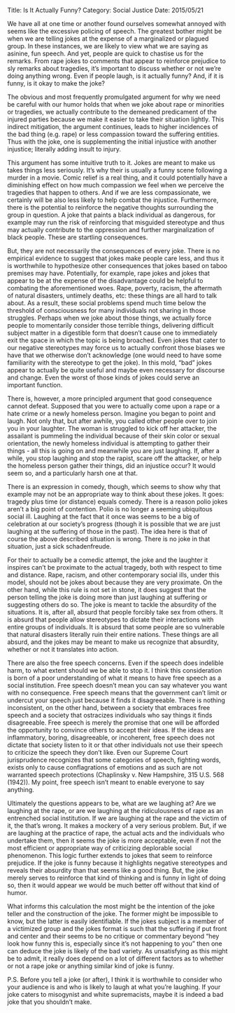 Title: Is It Actually Funny?
Category: Social Justice
Date: 2015/05/21

We have all at one time or another found ourselves somewhat annoyed with seems like the excessive policing of speech. The greatest bother  might be when we are telling jokes at the expense of a marginalized or plagued group. In these instances, we are likely to view what we are saying as asinine, fun speech. And yet, people are quick to chastise us for the remarks. From rape jokes to comments that appear to reinforce prejudice to sly remarks about tragedies, it’s important to discuss whether or not we’re doing anything wrong. Even if people laugh, is it actually funny? And, if it is funny, is it okay to make the joke?

The obvious and most frequently promulgated argument for why we need be careful with our humor holds that when we joke about rape or minorities or tragedies, we actually contribute to the demeaned predicament of the injured parties because we make it easier to take their situation lightly. This indirect mitigation, the argument continues, leads to higher incidences of the bad thing (e.g. rape) or less compassion toward the suffering entities. Thus with the joke, one is supplementing the initial injustice with another injustice; literally adding insult to injury.

This argument has some intuitive truth to it. Jokes are meant to make us takes things less seriously. It’s why their is usually a funny scene following a murder in a movie. Comic relief is a real thing, and it could potentially have a diminishing effect on how much compassion we feel when we perceive the tragedies that happen to others. And if we are less compassionate, we certainly will be also less likely to help combat the injustice. Furthermore, there is the potential to reinforce the negative thoughts surrounding the group in question. A joke that paints a black individual as dangerous, for example may run the risk of reinforcing that misguided stereotype and thus may actually contribute to the oppression and further marginalization of black people. These are startling consequences.

But, they are not necessarily the consequences of every joke. There is no empirical evidence to suggest that jokes make people care less, and thus it is worthwhile to hypothesize other consequences that jokes based on taboo premises may have. Potentially, for example, rape jokes and jokes that appear to be at the expense of the disadvantage could be helpful to combating the aforementioned woes. Rape, poverty, racism, the aftermath of natural disasters, untimely deaths, etc: these things are all hard to talk about. As a result, these social problems spend much time below the threshold of consciousness for many individuals not sharing in those struggles. Perhaps when we joke about those things, we actually force people to momentarily consider those terrible things, delivering difficult subject matter in a digestible form that doesn’t cause one to immediately exit the space in which the topic is being broached. Even jokes that cater to our negative stereotypes may force us to actually confront those biases we have that we otherwise don’t acknowledge (one would need to have some familiarity with the stereotype to get the joke). In this mold, “bad” jokes appear to actually be quite useful and maybe even necessary for discourse and change. Even the worst of those kinds of jokes could serve an important function.

There is, however, a more principled argument that good consequence cannot defeat. Supposed that you were to actually come upon a rape or a hate crime or a newly homeless person. Imagine you began to point and laugh. Not only that, but after awhile, you called other people over to join you in your laughter. The woman is struggled to kick off her attacker, the assailant is pummeling the individual because of their skin color or sexual orientation, the newly homeless individual is attempting to gather their things - all this is going on and meanwhile you are just laughing. If, after a while, you stop laughing and stop the rapist, scare off the attacker, or help the homeless person gather their things, did an injustice occur? It would seem so, and a particularly harsh one at that.

There is an expression in comedy, though, which seems to show why that example may not be an appropriate way to think about these jokes. It goes: tragedy plus time (or distance) equals comedy. There is a reason polio jokes aren’t a big point of contention. Polio is no longer a seeming ubiquitous social ill. Laughing at the fact that it once was seems to be a big of celebration at our society’s progress (though it is possible that we are just laughing at the suffering of those in the past). The idea here is that of course the above described situation is wrong. There is no joke in that situation, just a sick schadenfreude. 

For their to actually be a comedic attempt, the joke and the laughter it inspires can’t be proximate to the actual tragedy, both with respect to time and distance. Rape, racism, and other contemporary social ills, under this model, should not be jokes about because they are very proximate. On the other hand, while this rule is not set in stone, it does suggest that the person telling the joke is doing more than just laughing at suffering or suggesting others do so. The joke is meant to tackle the absurdity of the situations. It is, after all, absurd that people forcibly take sex from others. It is absurd that people allow stereotypes to dictate their interactions with entire groups of individuals. It is absurd that some people are so vulnerable that natural disasters literally ruin their entire nations. These things are all absurd, and the jokes may be meant to make us recognize that absurdity, whether or not it translates into action.

There are also the free speech concerns. Even if the speech does indelible harm, to what extent should we be able to stop it. I think this consideration is born of a poor understanding of what it means to have free speech as a social institution. Free speech doesn’t mean you can say whatever you want with no consequence. Free speech means that the government can’t limit or undercut your speech just because it finds it disagreeable. There is nothing inconsistent, on the other hand, between a society that embraces free speech and a society that ostracizes individuals who say things it finds disagreeable. Free speech is merely the promise that one will be afforded the opportunity to convince others to accept their ideas. If the ideas are inflammatory, boring, disagreeable, or incoherent, free speech does not dictate that society listen to it or that other individuals not use their speech to criticize the speech they don’t like. Even our Supreme Court jurisprudence recognizes that some categories of speech, fighting words, exists only to cause conflagrations of emotions and as such are not warranted speech protections (Chaplinsky v. New Hampshire, 315 U.S. 568 (1942)). My point, free speech isn’t meant to enable everyone to say anything. 

Ultimately the questions appears to be, what are we laughing at? Are we laughing at the rape, or are we laughing at the ridiculousness of rape as an entrenched social institution. If we are laughing at the rape and the victim of it, the that’s wrong. It makes a mockery of a very serious problem. But, if we are laughing at the practice of rape, the actual acts and the individuals who undertake them, then it seems the joke is more acceptable, even if not the most efficient or appropriate way of criticizing deplorable social phenomenon. This logic further extends to jokes that seem to reinforce prejudice. If the joke is funny because it highlights negative stereotypes and reveals their absurdity than that seems like a good thing. But, the joke merely serves to reinforce that kind of thinking and is funny in light of doing so, then it would appear we would be much better off without that kind of humor. 

What informs this calculation the most might be the intention of the joke teller and the construction of the joke. The former might be impossible to know, but the latter is easily identifiable. If the jokes subject is a member of a victimized group and the jokes format is such that the suffering if put front and center and their seems to be no critique or commentary beyond “hey look how funny this is, especially since it’s not happening to you” then one can deduce the joke is likely of the bad variety. As unsatisfying as this might be to admit, it really does depend on a lot of different factors as to whether or not a rape joke or anything similar kind of joke is funny.

P.S. Before you tell a joke (or after), I think it is worthwhile to consider who your audience is and who is likely to laugh at what you’re laughing. If your joke caters to misogynist and white supremacists, maybe it is indeed a bad joke that you shouldn’t make.


